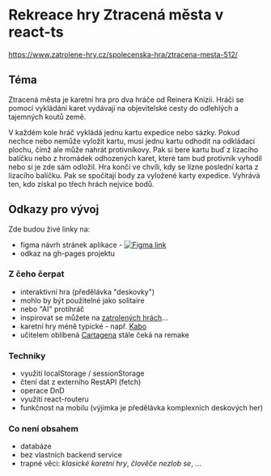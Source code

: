 # Rekreace hry Ztracená města v react-ts
https://www.zatrolene-hry.cz/spolecenska-hra/ztracena-mesta-512/
## Téma

Ztracená města je karetní hra pro dva hráče od Reinera Knizii. Hráči se pomocí vykládání karet vydávají na objevitelské cesty do odlehlých a tajemných koutů země.

V každém kole hráč vykládá jednu kartu expedice nebo sázky. Pokud nechce nebo nemůže vyložit kartu, musí jednu kartu odhodit na odkládací plochu, čímž ale může nahrát protivníkovy. Pak si bere kartu buď z lízacího balíčku nebo z hromádek odhozených karet, které tam bud protivník vyhodil nebo si je zde sám odložil. Hra končí ve chvíli, kdy se lízne poslední karta z lízacího balíčku. Pak se spočítají body za vyložené karty expedice. Vyhrává ten, kdo získal po třech hrách nejvíce bodů.

## Odkazy pro vývoj

Zde budou živé linky na:
- figma návrh stránek aplikace - [![Figma link](https://img.shields.io/badge/Link-Figma-purple)](https://www.figma.com/file/eWP2Gva3gnbnTXtWtdKm1N/Lost-Cities?type=design&node-id=0%3A1&mode=design&t=4ws58OK3slQo0XpU-1)
- odkaz na gh-pages projektu

### Z čeho čerpat

- interaktivní hra (předělávka "deskovky")
- mohlo by být použitelné jako solitaire
- nebo "AI" protihráč
- inspirovat se můžete na [zatrolených hrách](https://www.zatrolene-hry.cz/katalog-her/?fType=cat&keyword=&theme=-1&category=-1&minlength=-1&maxlength=-1&localization=6%2C+7%2C+8&min_players=1&max_players=1&age=-1)...
- karetní hry méně typické - např. [Kabo](https://www.zatrolene-hry.cz/spolecenska-hra/kabo-8341/)
- učitelem oblíbená [Cartagena](https://www.zatrolene-hry.cz/spolecenska-hra/cartagena-422/) stále čeká na remake

### Techniky

- využití localStorage / sessionStorage
- čtení dat z externího RestAPI (fetch)
- operace DnD
- využití react-routeru
- funkčnost na mobilu (výjimka je předělávka komplexních deskových her)

### Co není obsahem 

- databáze
- bez vlastních backend service
- trapné věci: *klasické karetní hry*, *člověče nezlob se*, ...
